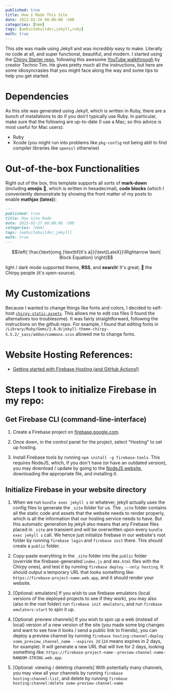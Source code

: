 ```yaml
---
published: true
title: How I Made This Site
date: 2022-02-26 00:00:00 -500
categories: [hmm]
tags: [websitebuilder,jekyll,ruby]
math: true
---
```

This site was made using Jekyll and was _incredibly_ easy to make. Literally no code at all, and super functional, beautiful, and modern. I started using the [Chirpy Starter repo](https://github.com/cotes2020/chirpy-starter/), following this awesome [YouTube walkthrough](https://www.youtube.com/watch?v=F8iOU1ci19Q) by creator Techno Tim. He gives pretty much all the instructions, but here are some idiosyncrasies that you might face along the way and some tips to help you get started.

# Dependencies
As this site was generated using Jekyll, which is written in Ruby, there are a bunch of installations to do if you don't typically use Ruby. In particular, make sure that the following are up-to-date (I use a Mac; so this advice is most useful for Mac users):
- Ruby
- Xcode (you might run into problems like `pkg-config` not being ablt to find compiler libraries like `openssl` otherwise)

# Out-of-the-box Functionalities
Right out of the box, this template supports all sorts of **mark-down** (including **emojis** &#x1F47E;, which is written in hexadecimal), **code blocks** (which I conveniently demonstrate by showing the front matter of my posts to enable **mathjax (latex)**):
```md
---
published: true
title: How Site Made
date: 2023-02-27 00:00:00 -500
categories: [hmm]
tags: [websitebuilder,jekyll]
math: true
---
```

$$\left( \frac{\text{omg }\textbf{it's a}}{\text{LateX}}\Rightarrow \text{ Block Equation} \right)$$

light / dark mode supported theme, **RSS**, and **search**! It's great; &#x1F49B; the Chirpy people (it's open-source).

# My Customizations
Because I wanted to change things like fonts and colors, I decided to self-host [`chirpy-static-assets`](https://github.com/cotes2020/chirpy-static-assets#readme). This allows me to edit css files (I found the alternatives too troublesome). It was fairly straightforward, following the instructions on the github repo. For example, I found that editing fonts in `/Library/Ruby/Gems/2.6.0/jekyll-theme-chirpy-5.5.2/_sass/addon/commons.scss` allowed me to change fonts.

# Website Hosting References:
- [Getting started with Firebase Hosting (and GitHub Actions!)](https://www.youtube.com/watch?v=P0x0LmiknJc)

# Steps I took to initialize Firebase in my repo:
## Get Firebase CLI (command-line-interface)
1. Create a Firebase project on [firebase.google.com](firebase.google.com).

2. Once down, in the control panel for the project, select "Hosting" to set up hosting.

3. Install Firebase tools by running `npm install -g firebase-tools`. This requires NodeJS, which, if you don't have (or have an outdated version), you may download / update by going to the [NodeJS website](https://nodejs.org/en/download/), downloading the appropriate file, and installing it.

## Initialize Firebase in your website directory
1. When we run `bundle exec jekyll s` or whatever, jekyll actually uses the config files to generate the `_site` folder for us. The `_site` folder contains all the static code and assets that the website needs to render properly, which is all the information that our hosting service needs to have. But this automatic generation by jekyll also means that any Firebase files placed in `_site` are transient and will be overwritten upon every `bundle exec jekyll s` call. We hence just initialize firebase in our website's root folder by running `firebase login` and `firebase init` there. This should create a `public` folder.

2. Copy-paste everything in the `_site` folder into the `public` folder (override the firebase-generated `index.js` and `404.html` files with the Chirpy ones), and test it by running `firebase deploy --only hosting`. It should output a temporary URL that looks something like: `https://firebase-project-name.web.app`, and it should render your website.

3. [Optional: emulators] If you wish to use firebase emulators (local versions of the deployed projects to see if they work), you may also (also in the root folder) run `firebase init emulators`, and run `firebase emulators:start` to spin it up.

4. [Optional: preview channels] If you wish to spin up a web (instead of local) version of a new version of the site (you made some big changes and want to see how it looks / send a public link to friends), you can deploy a preview channel by running `firebase hosting:channel:deploy some_preview_channel_name --expires 2d` (`2d` means expires in 2 days, for example). It will generate a new URL that will live for 2 days, looking something like: `https://firebase-project-name--preview-channel-name-RANDOM-STRING.web.app`.

5. [Optional: viewing / deleting channels] With potentially many channels, you may view all your channels by running `firebase hosting:channel:list`, and delete by running `firebase hosting:channel:delete some-preview-channel-name` 